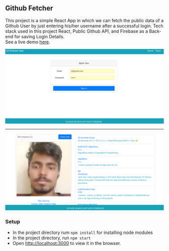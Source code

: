 ## Github Fetcher
This project is a simple React App in which we can fetch the public data of a Github User by just entering his/her username after a successful login. Tech stack used in this project React, Public Github API, and Firebase as a Back-end for saving Login Details. <br>
See a live demo [here](https://drive.google.com/file/d/1j-vV8gWMnTFuaaPyhKnlyOf7EM0wTqPq/view?usp=sharing).

![Login](https://github.com/Shiv-sharma-111/Github-fetcher/blob/master/Images/Login-and-SignUp.png)

-----------------------------------------------------------------------------------------------------

![Login](https://github.com/Shiv-sharma-111/Github-fetcher/blob/master/Images/Main-Data.png)

### Setup
* In the project directory rum ```npm install``` for installing node modules
* In the project directory, run ```npm start```
* Open [http://localhost:3000](https://localhost:300) to view it in the browser.
